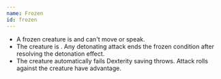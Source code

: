 ```yaml
---
name: Frozen
id: frozen
---
```

* A frozen creature is <me-condition id="incapacitated"/> and can't move or speak.
* The creature is <me-condition id="primed" sub="cold"/>. Any detonating attack ends the frozen condition after resolving
the detonation effect.
* The creature automatically fails Dexterity saving throws. Attack rolls against the creature have advantage.
